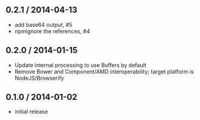 0.2.1 / 2014-04-13
------------------
* add base64 output, #5
* npmignore the references, #4 


0.2.0 / 2014-01-15
------------------
* Update internal processing to use Buffers by default
* Remove Bower and Component/AMD interoperability; target platform is NodeJS/Browserify

0.1.0 / 2014-01-02
------------------
* initial release